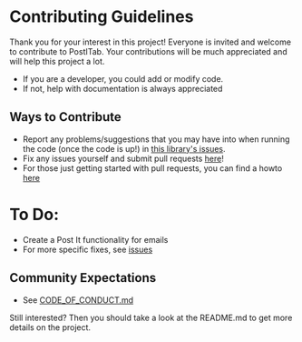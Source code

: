 # Contributing Guidelines

Thank you for your interest in this project! Everyone is invited and welcome to contribute to PostITab. Your contributions will be much appreciated and will help this project a lot. 
- If you are a developer, you could add or modify code.
- If not, help with documentation is always appreciated

## Ways to Contribute
- Report any problems/suggestions that you may have into when running the code (once the code is up!) in [this library's issues](https://github.com/sarmxzh/PostITab/issues). 
- Fix any issues yourself and submit pull requests [here](https://github.com/sarmxzh/PostITab/pulls)!
- For those just getting started with pull requests, you can find a howto [here](https://help.github.com/articles/using-pull-requests/)

# To Do:
- Create a Post It functionality for emails
- For more specific fixes, see [issues](https://github.com/sarmxzh/PostITab/issues)

## Community Expectations
- See [CODE_OF_CONDUCT.md](https://github.com/sarmxzh/PostITab/blob/master/CODE_OF_CONDUCT.md)

Still interested? Then you should take a look at the README.md to get more details on the project.
